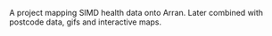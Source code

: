 A project mapping SIMD health data onto Arran. Later combined with postcode data, gifs and interactive maps.